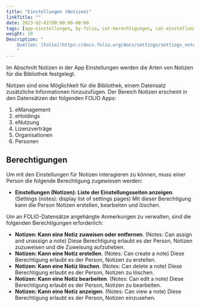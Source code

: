 ```yaml
---
title: "Einstellungen (Notizen)"
linkTitle: ""
date: 2023-02-01T00:00:00-00:00
tags: [app-einstellungen, by-folio, cat-berechtigungen, cat-einstellungen, for-admin]
weight: 10
Description: "
    Quellen: [Folio](https://docs.folio.org/docs/settings/settings_notes/settings_notes/ ) & [GBV](https://info.gbv.de/pages/viewpage.action?pageId=844890132)
    "
---
```


Im Abschnitt Notizen in der App Einstellungen werden die Arten von Notizen für die Bibliothek festgelegt.

Notizen sind eine Möglichkeit für die Bibliothek, einem Datensatz zusätzliche Informationen hinzuzufügen. Der Bereich Notizen erscheint in den Datensätzen der folgenden FOLIO Apps:

1.  eManagement
2.  eHoldings
3.  eNutzung
4.  Lizenzverträge
5.  Organisationen
6.  Personen

## Berechtigungen

Um mit den Einstellungen für Notizen interagieren zu können, muss einer Person die folgende Berechtigung zugewiesen werden:

* **Einstellungen (Notizen): Liste der Einstellungsseiten anzeigen**. (Settings (notes): display list of settings pages)
    Mit dieser Berechtigung kann die Person Notizen erstellen, bearbeiten und löschen.

Um an FOLIO-Datensätze angehängte Anmerkungen zu verwalten, sind die folgenden Berechtigungen erforderlich:

* **Notizen: Kann eine Notiz zuweisen oder entfernen**. (Notes: Can assign and unassign a note)
    Diese Berechtigung erlaubt es der Person, Notizen zuzuweisen und die Zuweisung aufzuheben.
* **Notizen: Kann eine Notiz erstellen**. (Notes: Can create a note)
    Diese Berechtigung erlaubt es der Person, Notizen zu erstellen.
* **Notizen: Kann eine Notiz löschen**. (Notes: Can delete a note)
    Diese Berechtigung erlaubt es der Person, Notizen zu löschen.
* **Notizen: Kann eine Notiz bearbeiten**. (Notes: Can edit a note)
    Diese Berechtigung erlaubt es der Person, Notizen zu bearbeiten.
* **Notizen: Kann eine Notiz anzeigen**. (Notes: Can view a note)
    Diese Berechtigung erlaubt es der Person, Notizen einzusehen.
